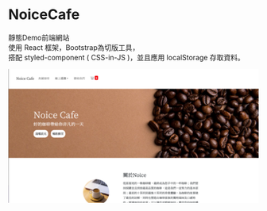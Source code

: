 # NoiceCafe
靜態Demo前端網站
<br>
使用 React 框架，Bootstrap為切版工具，
<br>
搭配 styled-component ( CSS-in-JS )，並且應用 localStorage 存取資料。

![image](https://github.com/amberyufangchiu/NoiceCafe/blob/main/截圖%202022-04-19%2017.34.54.png)
